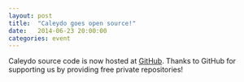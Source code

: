 ```yaml
---
layout: post
title:  "Caleydo goes open source!"
date:   2014-06-23 20:00:00
categories: event
---
```


Caleydo source code is now hosted at [GitHub](https://github.com/Caleydo/caleydo). Thanks to GitHub for supporting us by providing free private repositories!